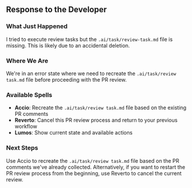## Response to the Developer

### What Just Happened

I tried to execute review tasks but the `.ai/task/review-task.md` file is missing. This is likely due to an accidental deletion.

### Where We Are

We're in an error state where we need to recreate the `.ai/task/review task.md` file before proceeding with the PR review.

### Available Spells

- **Accio**: Recreate the `.ai/task/review task.md` file based on the existing PR comments
- **Reverto**: Cancel this PR review process and return to your previous workflow
- **Lumos**: Show current state and available actions

### Next Steps

Use Accio to recreate the `.ai/task/review task.md` file based on the PR comments we've already collected. Alternatively, if you want to restart the PR review process from the beginning, use Reverto to cancel the current review.
